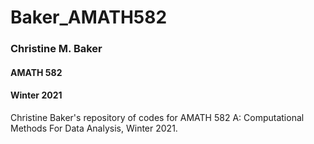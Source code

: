 # Baker_AMATH582
### Christine M. Baker
#### AMATH 582
#### Winter 2021
Christine Baker's repository of codes for AMATH 582 A: Computational Methods For Data Analysis, Winter 2021.
